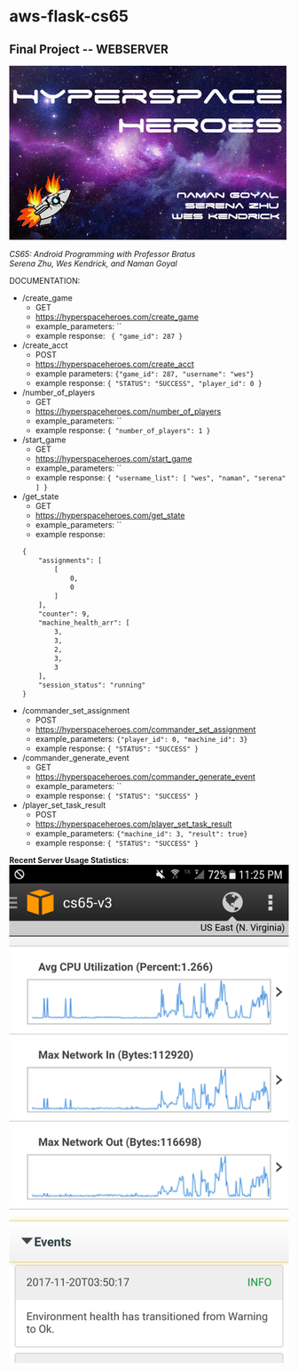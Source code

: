 # aws-flask-cs65

## Final Project -- WEBSERVER

![logo](logo.jpg)

*CS65: Android Programming with Professor Bratus*  
*Serena Zhu, Wes Kendrick, and Naman Goyal*

DOCUMENTATION:
- /create_game
  - GET
  - https://hyperspaceheroes.com/create_game
  - example_parameters: ``
  - example response: ```
  {
  "game_id": 287
}```
- /create_acct
  - POST
  - https://hyperspaceheroes.com/create_acct
  - example parameters: `{"game_id": 287, "username": "wes"}`
  - example response: `{
    "STATUS": "SUCCESS",
    "player_id": 0
}`
- /number_of_players
  - GET
  - https://hyperspaceheroes.com/number_of_players
  - example_parameters: ``
  - example response: `{
    "number_of_players": 1
}`
- /start_game
  - GET
  - https://hyperspaceheroes.com/start_game
  - example_parameters: ``
  - example response: `{
  "username_list": [
    "wes",
    "naman",
    "serena"
  ]
}`
- /get_state
  - GET
  - https://hyperspaceheroes.com/get_state
  - example_parameters: ``
  - example response:
  ```
  {
      "assignments": [
          [
              0,
              0
          ]
      ],
      "counter": 9,
      "machine_health_arr": [
          3,
          3,
          2,
          3,
          3
      ],
      "session_status": "running"
  }
  ```
- /commander_set_assignment
  - POST
  -  https://hyperspaceheroes.com/commander_set_assignment
  - example_parameters: `{"player_id": 0, "machine_id": 3}`
  - example response: `{
    "STATUS": "SUCCESS"
}`
- /commander_generate_event
  - GET
  - https://hyperspaceheroes.com/commander_generate_event
  - example_parameters: ``
  - example response: `{
    "STATUS": "SUCCESS"
}`
- /player_set_task_result
  - POST
  - https://hyperspaceheroes.com/player_set_task_result
  - example_parameters: `{"machine_id": 3, "result": true}`
  - example response: `{
    "STATUS": "SUCCESS"
}`


**Recent Server Usage Statistics:**
![aws](aws_utilization.png)
